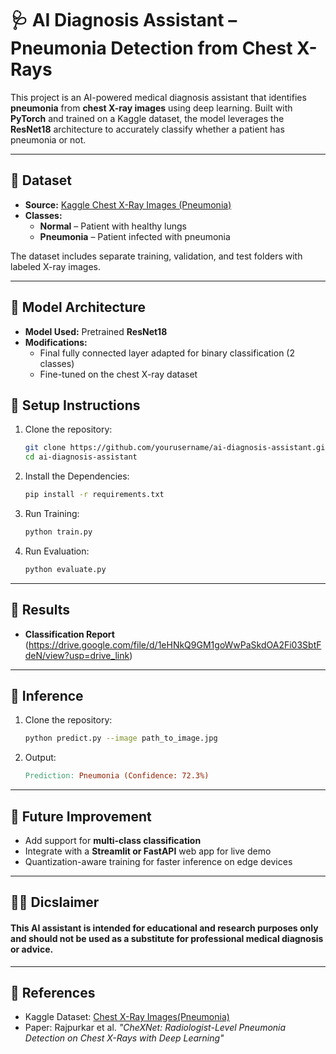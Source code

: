 # 🩺 AI Diagnosis Assistant – Pneumonia Detection from Chest X-Rays

This project is an AI-powered medical diagnosis assistant that identifies **pneumonia** from **chest X-ray images** using deep learning. Built with **PyTorch** and trained on a Kaggle dataset, the model leverages the **ResNet18** architecture to accurately classify whether a patient has pneumonia or not.

---

## 📂 Dataset

- **Source:** [Kaggle Chest X-Ray Images (Pneumonia)](https://www.kaggle.com/datasets/paultimothymooney/chest-xray-pneumonia)
- **Classes:**
  - **Normal** – Patient with healthy lungs
  - **Pneumonia** – Patient infected with pneumonia

The dataset includes separate training, validation, and test folders with labeled X-ray images.

---

## 🧠 Model Architecture

- **Model Used:** Pretrained **ResNet18**
- **Modifications:**
  - Final fully connected layer adapted for binary classification (2 classes)
  - Fine-tuned on the chest X-ray dataset



## 🔧 Setup Instructions

1. Clone the repository:
   ```bash
   git clone https://github.com/yourusername/ai-diagnosis-assistant.git
   cd ai-diagnosis-assistant

2. Install the Dependencies:
   ```bash
   pip install -r requirements.txt

3. Run Training:
   ```bash
   python train.py

4. Run Evaluation:
   ```bash
   python evaluate.py
---
## 🔧 Results
 - **Classification Report**
 (https://drive.google.com/file/d/1eHNkQ9GM1goWwPaSkdOA2Fi03SbtFdeN/view?usp=drive_link)
---
## 🚀 Inference
1. Clone the repository:
   ```bash
   python predict.py --image path_to_image.jpg

2. Output:
   ```makefile
   Prediction: Pneumonia (Confidence: 72.3%)
---
## 🔬 Future Improvement
- Add support for **multi-class classification**
- Integrate with a **Streamlit or FastAPI** web app for live demo
- Quantization-aware training for faster inference on edge devices
--- 
## 👨‍⚕️ Dicslaimer 
#### This AI assistant is intended for educational and research purposes only and should not be used as a substitute for professional medical diagnosis or advice.
---
## 📌 References
- Kaggle Dataset: [Chest X-Ray Images(Pneumonia)](https://www.kaggle.com/datasets/paultimothymooney/chest-xray-pneumonia)
- Paper: Rajpurkar et al. _"CheXNet: Radiologist-Level Pneumonia Detection on Chest X-Rays with Deep Learning"_




   



